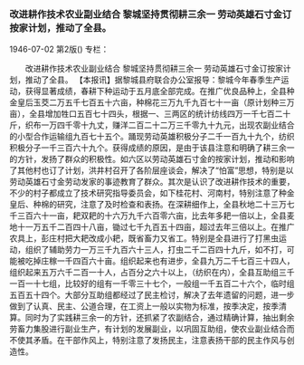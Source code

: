 ### 改进耕作技术农业副业结合  黎城坚持贯彻耕三余一  劳动英雄石寸金订按家计划，推动了全县。

1946-07-02
第2版()
专栏：

　　改进耕作技术农业副业结合
    黎城坚持贯彻耕三余一
    劳动英雄石寸金订按家计划，推动了全县。
    【本报讯】据黎城县府联合办公室报导：黎城今年春季生产运动，获得显著成绩，春耕下种运动于五月底全部完成。在推广优良品种上，全县种金皇后玉茭二万五千七百五十六亩，种棉花三万九千九百七十一亩（原计划种三万亩），全县增加牲口五百七十四头，根据一、三两区的统计纺线四万一千七百二十斤，织布一万四千零十九丈，赚洋二百二十二万三千零九十九元，出现农副业结合的小型合作运输组九百七十五个。踊现劳动英雄积极分子二千一百九十九个，纺织积极分子一千三百六十九个。获得成绩的原因，是由于该县注意和明确了耕三余一的方针，发扬了群众的积极性。如六区以劳动英雄石寸金的按家计划，推动和影响了其他村也订了计划，洪井村召开了各阶层座谈会，解决了“怕富”思想，特别是以劳动英雄石寸金劳动发家的事迹教育了群众。其次是认识了改进耕作技术的重要，不少的村子都成立了技术研究指导委员会，如下桂花村、河南村，特别注意了种金皇后、种棉的研究，注意了及时检查和表扬。在深耕细作上，全县秋地二十三万七千三百六十一亩，耙双耙的十六万九千六百零六亩，比去年多耙一倍以上，全县麦地十一万五千二百四十八亩，锄过七千九百五十四亩，超过去年三倍以上。在推广农具上，彭庄村把大耙改成小耙，既省畜力又省工。特别是全县进行了打黑虫运动，组织了辅助劳力一万三千九百六十三人，打虫二千二百四十九斤，如不打，可能被吃掉庄稼一千四百六十亩。组织起来也有进步，全县九万二千七百三十四人，组织起来五万六千二百一十人，占百分之六十以上，（纺织在内），全县互助组三千一百一十七组，比较好的组有一千零三十七个，一般组一千五百二十六个，临时组五百五十四个。大部分互助组都经过了民主检讨，解决了去年遗留的问题，进一步做到了认真、民主、公道合理，在工资上一般以实物为标准，按季决定，按季清算。同时为了实践耕三余一的方针，还抓紧了农副结合，通过精确计算，抽出剩余劳畜力集股进行副业生产，有计划的发展副业，以巩固互助组，使农业副业结合而不使其矛盾。在干部作风上，特别注意了发扬民主，注意表扬干部的民主作风与创造性。
